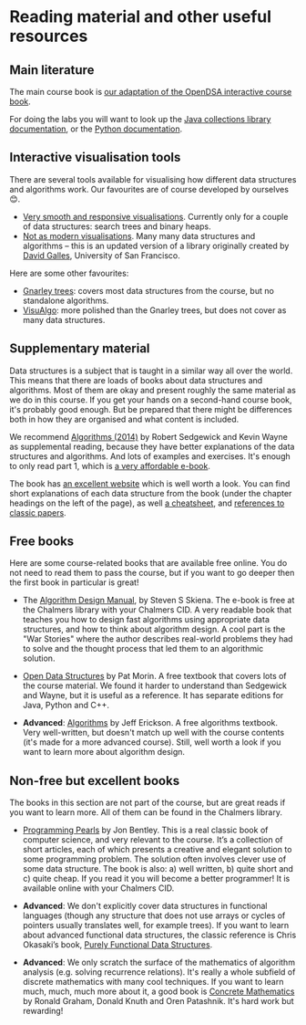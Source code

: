 # Reading material and other useful resources

## Main literature

The main course book is [our adaptation of the OpenDSA interactive course book](https://chalmersgu-data-structure-courses.github.io/dsabook/).

For doing the labs you will want to look up the [Java collections library documentation](https://docs.oracle.com/en/java/javase/17/docs/api/index.html), or the [Python documentation](https://docs.python.org/).

## Interactive visualisation tools

There are several tools available for visualising how different data structures and algorithms work.
Our favourites are of course developed by ourselves :blush:.

- [Very smooth and responsive visualisations](https://chalmersgu-data-structure-courses.github.io/dsvis/).
  Currently only for a couple of data structures: search trees and binary heaps.
- [Not as modern visualisations](https://chalmersgu-data-structure-courses.github.io/visualization/).
   Many many data structures and algorithms – this is an updated version of a library originally created by [David Galles](https://www.cs.usfca.edu/~galles/), University of San Francisco.

Here are some other favourites:

- [Gnarley trees](https://github.com/ChalmersGU-data-structure-courses/alg-vis): covers most data structures from the course, but no standalone algorithms.
- [VisuAlgo](https://visualgo.net/en): more polished than the Gnarley trees, but does not cover as many data structures.

## Supplementary material

Data structures is a subject that is taught in a similar way all over the world.
This means that there are loads of books about data structures and algorithms.
Most of them are okay and present roughly the same material as we do in this course.
If you get your hands on a second-hand course book, it's probably good enough.
But be prepared that there might be differences both in how they are organised and what content is included.

We recommend [Algorithms (2014)](https://www.pearson.com/en-us/subject-catalog/p/algorithms/P200000000597/9780137459575) by Robert Sedgewick and Kevin Wayne as supplemental reading, because they have better explanations of the data structures and algorithms.
And lots of examples and exercises.
It's enough to only read part 1, which is [a very affordable e-book](https://www.google.com/search?q=ISBN+9780133799101).

The book has [an excellent website](https://algs4.cs.princeton.edu/home/) which is well worth a look.
You can find short explanations of each data structure from the book (under the chapter headings on the left of the page), as well [a cheatsheet](https://algs4.cs.princeton.edu/cheatsheet/), and [references to classic papers](https://algs4.cs.princeton.edu/references/).

## Free books

Here are some course-related books that are available free online.
You do not need to read them to pass the course, but if you want to go deeper then the first book in particular is great!

- The [Algorithm Design Manual](https://link.springer.com/book/10.1007/978-1-84800-070-4), by Steven S Skiena.
  The e-book is free at the Chalmers library with your Chalmers CID.
  A very readable book that teaches you how to design fast algorithms using appropriate data structures, and how to think about algorithm design.
  A cool part is the "War Stories" where the author describes real-world problems they had to solve and the thought process that led them to an algorithmic solution.

- [Open Data Structures](http://opendatastructures.org/) by Pat Morin.
  A free textbook that covers lots of the course material.
  We found it harder to understand than Sedgewick and Wayne, but it is useful as a reference.
  It has separate editions for Java, Python and C++.

- **Advanced**: [Algorithms](http://jeffe.cs.illinois.edu/teaching/algorithms/) by Jeff Erickson.
  A free algorithms textbook. Very well-written, but doesn't match up well with the course contents (it's made for a more advanced course).
  Still, well worth a look if you want to learn more about algorithm design.

## Non-free but excellent books

The books in this section are not part of the course, but are great reads if you want to learn more.
All of them can be found in the Chalmers library.

- [Programming Pearls](https://web.archive.org/web/20150202033425/http://www.cs.bell-labs.com/cm/cs/pearls/index.html) by Jon Bentley.
  This is a real classic book of computer science, and very relevant to the course.
  It’s a collection of short articles, each of which presents a creative and elegant solution to some programming problem.
  The solution often involves clever use of some data structure.
  The book is also: a) well written, b) quite short and c) quite cheap.
  If you read it you will become a better programmer! It is available online with your Chalmers CID.

- **Advanced**:
  We don't explicitly cover data structures in functional languages (though any structure that does not use arrays or cycles of pointers usually translates well, for example trees).
  If you want to learn about advanced functional data structures, the classic reference is Chris Okasaki’s book, [Purely Functional Data Structures](https://www.google.com/search?q=chris+okasaki+purely+functional+data+structures).

- **Advanced**:
  We only scratch the surface of the mathematics of algorithm analysis (e.g. solving recurrence relations).
  It's really a whole subfield of discrete mathematics with many cool techniques.
  If you want to learn much, much, much more about it, a good book is [Concrete Mathematics](https://en.wikipedia.org/wiki/Concrete_Mathematics) by Ronald Graham, Donald Knuth and Oren Patashnik.
  It's hard work but rewarding!
